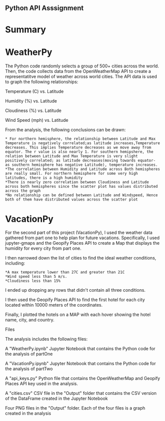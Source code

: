 ## Python API Asssignment

# Summary

# WeatherPy

The Python code randomly selects a group of 500+ cities across the world. Then, the code collects data from the OpenWeatherMap API to create a representatitve model of weather across world cities. The API data is used to graph the following relationships:

Temperature (C) vs. Latitude

Humidity (%) vs. Latitude

Cloudiness (%) vs. Latitude

Wind Speed (mph) vs. Latitude

From the analysis, the following conclusions can be drawn:

    * For northern hemisphere, the relationship between Latitude and Max Temperature is negatively correlated;as latitude increases,Temperature decreases. This implies Temperature decreases as we move away from equator. The r value is also nearly 1. For southern hemipshere, the relation between Latitude and Max Temperature is very slight positively correlated; as latitude decreases(moving towards equator- as southern hemisphere has negative Latitude), temperature increases.
    *The correlation between Humidity and Latitude across Both hemispheres are really small. For northern hemisphere for some very high latitudes, there is a high humidity
    *There is nearly zero correlation between Cloudiness and Latitude across both hemispheres since the scatter plot has values distributed across the graph
    *No relationship can be defined between Latitude and Windspeed, Hence both of them have distributed values across the scatter plot

# VacationPy
For the second part of this project (VacationPy), I used the weather data gathered from part one to help plan for future vacations. Specifically, I used jupyter-gmaps and the Geopify Places API to create a Map that displays the humidity for every city from part one.

I then narrowed down the list of cities to find the ideal weather conditions, including:

    *A max temperature lower than 27C and greater than 21C
    *Wind speed less than 5 m/s.
    *Cloudiness less than 15%

I ended up dropping any rows that didn't contain all three conditions.

I then used the Geopify Places API to find the first hotel for each city located within 10000 meters of the coordinates. 

Finally, I plotted the hotels on a MAP with each hover showing the hotel name, city, and country.

Files

The analysis includes the following files:

A "WeatherPy.ipynb" Jupyter Notebook that contains the Python code for the analysis of partOne

A "VacationPy.ipynb" Jupyter Notebook that contains the Python code for the analysis of partTwo

A "api_keys.py" Python file that contains the OpenWeatherMap and Geopify Places API key used in the analysis. 

A "cities.csv" CSV file in the "Output" folder that contains the CSV version of the DataFrame created in the Jupyter Notebook

Four PNG files in the "Output" folder. Each of the four files is a graph created in the analysis
